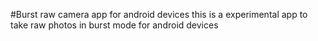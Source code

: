 #Burst raw camera app for android devices
this is a experimental app to take raw photos in burst mode for android devices

